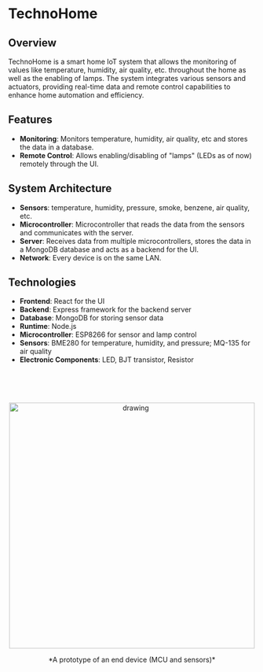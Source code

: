 # TechnoHome
## Overview
TechnoHome is a smart home IoT system that allows the monitoring of values like temperature, humidity, air quality, etc. throughout the home as well as the enabling of lamps. The system integrates various sensors and actuators, providing real-time data and remote control capabilities to enhance home automation and efficiency.

## Features
- **Monitoring**: Monitors temperature, humidity, air quality, etc and stores the data in a database.
- **Remote Control**: Allows enabling/disabling of "lamps" (LEDs as of now) remotely through the UI.

## System Architecture
- **Sensors**: temperature, humidity, pressure, smoke, benzene, air quality, etc.
- **Microcontroller**: Microcontroller that reads the data from the sensors and communicates with the server.
- **Server**: Receives data from multiple microcontrollers, stores the data in a MongoDB database and acts as a backend for the UI.
- **Network**: Every device is on the same LAN.

## Technologies
- **Frontend**: React for the UI
- **Backend**: Express framework for the backend server
- **Database**: MongoDB for storing sensor data
- **Runtime**: Node.js
- **Microcontroller**: ESP8266 for sensor and lamp control
- **Sensors**: BME280 for temperature, humidity, and pressure; MQ-135 for air quality
- **Electronic Components**: LED, BJT transistor, Resistor

<br>
<br>
<br>

<p align="center">
  <img src="https://github.com/BvHand487/TechnoHome/assets/84194378/2e0f483e-ea34-47e4-99a6-0ee6a7771344" alt="drawing" width=500/>
  <p align="center"> *A prototype of an end device (MCU and sensors)*</p>
</p>

